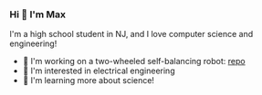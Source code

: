 ### Hi 👋 I'm Max

I'm a high school student in NJ, and I love computer science and engineering!

- 🔭 I'm working on a two-wheeled self-balancing robot: [repo](https://github.com/AgentMax05/piSelfBalancingBot)
- 🔎 I'm interested in electrical engineering
- 🌱 I'm learning more about science!

